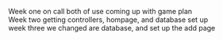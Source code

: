 Week one on call both of use coming up with game plan <br>
Week two getting controllers, hompage, and database set up <br>
week three we changed are database, and set up the add page
